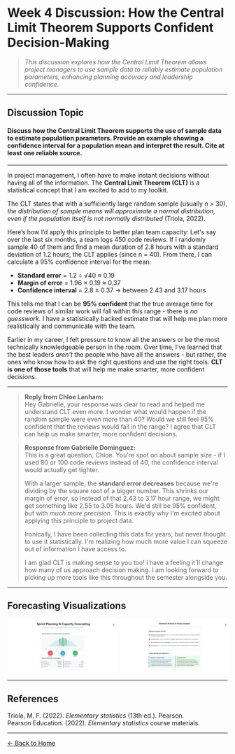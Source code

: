 # Week 4 Discussion: How the Central Limit Theorem Supports Confident Decision-Making

> *This discussion explores how the Central Limit Theorem allows project managers to use sample data to reliably estimate population parameters, enhancing planning accuracy and leadership confidence.*

---

## **Discussion Topic**

#### Discuss how the Central Limit Theorem supports the use of sample data to estimate population parameters. Provide an example showing a confidence interval for a population mean and interpret the result. Cite at least one reliable source.

---

In project management, I often have to make instant decisions without having all of the information. The **Central Limit Theorem (CLT)** is a statistical concept that I am excited to add to my toolkit.

The CLT states that with a sufficiently large random sample (usually n > 30), *the distribution of sample means will approximate a normal distribution, even if the population itself is not normally distributed* (Triola, 2022).

Here’s how I’d apply this principle to better plan team capacity: Let's say over the last six months, a team logs 450 code reviews. If I randomly sample 40 of them and find a mean duration of 2.8 hours with a standard deviation of 1.2 hours, the CLT applies (since n = 40). From there, I can calculate a 95% confidence interval for the mean:

- **Standard error** = 1.2 ÷ √40 ≈ 0.19  
- **Margin of error** = 1.96 × 0.19 ≈ 0.37  
- **Confidence interval** = 2.8 ± 0.37 → between 2.43 and 3.17 hours

This tells me that I can be **95% confident** that the true average time for code reviews of similar work will fall within this range - there is *no guesswork.* I have a statistically backed estimate that will help me plan more realistically and communicate with the team.

Earlier in my career, I felt pressure to know all the answers or be the most technically knowledgeable person in the room. Over time, I’ve learned that the best leaders *aren't* the people who have all the answers - but rather, the ones who know how to ask the right questions and use the right tools. **CLT is one of those tools** that will help me make smarter, more confident decisions.

---

> **Reply from Chloe Lanham:**  
> Hey Gabrielle, your response was clear to read and helped me understand CLT even more. I wonder what would happen if the random sample were even more than 40? Would we still feel 95% confident that the reviews would fall in the range? I agree that CLT can help us make smarter, more confident decisions.

> **Response from Gabrielle Dominguez:**  
> This is a great question, Chloe. You're spot on about sample size - if I used 80 or 100 code reviews instead of 40, the confidence interval would actually get tighter.  
>  
> With a larger sample, the **standard error decreases** because we're dividing by the square root of a bigger number. This shrinks our margin of error, so instead of that 2.43 to 3.17 hour range, we might get something like 2.55 to 3.05 hours. We'd still be 95% confident, but with *much more precision*. This is exactly why I'm excited about applying this principle to project data.  
>  
> Ironically, I have been collecting this data for years, but never thought to use it statistically. I'm realizing how much more value I can squeeze out of information I have access to.  
>  
> I am glad CLT is making sense to you too! I have a feeling it'll change how many of us approach decision making. I am looking forward to picking up more tools like this throughout the semester alongside you.

---

## Forecasting Visualizations

<style>
  .image-row {
    display: flex;
    flex-wrap: nowrap;
    justify-content: space-between;
    gap: 4px;
    margin-bottom: 12px;
  }

  .img-container {
    position: relative;
    width: 50%;
    flex: 0 0 50%;
  }

  .img-container img {
    width: 100%;
    height: auto;
    display: block;
    object-fit: cover;
    border-radius: 4px;
    cursor: pointer;
  }

  .zoom-plus {
    position: absolute;
    top: 4px;
    right: 4px;
    font-size: 14px;
    color: rgba(0, 0, 0, 0.4);
    user-select: none;
    pointer-events: none;
    z-index: 10;
  }

  .img-container:hover .zoom-plus {
    color: rgba(0, 0, 0, 0.7);
  }

  @media screen and (max-width: 768px) {
    .image-row {
      flex-direction: row;
      gap: 2px;
    }

    .img-container {
      width: 50% !important;
      flex: 1 1 50%;
    }

    .zoom-plus {
      font-size: 12px;
      top: 2px;
      right: 2px;
    }
  }

  .modal {
    display: none;
    position: fixed;
    z-index: 1000;
    left: 0;
    top: 0;
    width: 100vw;
    height: 100vh;
    background: rgba(0, 0, 0, 0.8);
    justify-content: center;
    align-items: center;
  }

  .modal.active {
    display: flex;
  }

  .modal img {
    max-width: 90%;
    max-height: 90%;
    border-radius: 8px;
    box-shadow: 0 0 15px rgba(0, 0, 0, 0.5);
  }

  .modal-close {
    position: fixed;
    top: 20px;
    right: 30px;
    color: white;
    font-size: 30px;
    font-weight: bold;
    cursor: pointer;
  }
</style>

<div class="image-row">
  <div class="img-container">
    <img src="https://github.com/GabrielleDominguez/Statics-Applied-Bridging-Data-Decision-Making-in-Project-Management/blob/e36bfb5d32a4755b1e687066393b578db2790485/Article%204%2C%20image%201%2C%20resized%201600%20x%20800.png?raw=true" alt="Forecasting Image 1" class="zoomable" />
    <div class="zoom-plus">+</div>
  </div>
  <div class="img-container">
    <img src="https://github.com/GabrielleDominguez/Statics-Applied-Bridging-Data-Decision-Making-in-Project-Management/blob/e36bfb5d32a4755b1e687066393b578db2790485/Article%204%2C%20image%202%2C%20resized%201600%20x%20800.png?raw=true" alt="Forecasting Image 2" class="zoomable" />
    <div class="zoom-plus">+</div>
  </div>
</div>

<!-- Modal -->
<div id="modal" class="modal" role="dialog" aria-modal="true">
  <span id="modal-close" class="modal-close" aria-label="Close modal">&times;</span>
  <img src="" alt="" id="modal-img" />
</div>

<script>
  const zoomables = document.querySelectorAll('.zoomable');
  const modal = document.getElementById('modal');
  const modalImg = document.getElementById('modal-img');
  const modalClose = document.getElementById('modal-close');

  zoomables.forEach(img => {
    img.addEventListener('click', () => {
      modal.classList.add('active');
      modalImg.src = img.src;
      modalImg.alt = img.alt;
    });
  });

  modalClose.addEventListener('click', () => {
    modal.classList.remove('active');
    modalImg.src = '';
  });

  modal.addEventListener('click', (e) => {
    if (e.target === modal) {
      modal.classList.remove('active');
      modalImg.src = '';
    }
  });

  document.addEventListener('keydown', (e) => {
    if (e.key === "Escape") {
      modal.classList.remove('active');
      modalImg.src = '';
    }
  });
</script>

---

## References

Triola, M. F. (2022). *Elementary statistics* (13th ed.). Pearson.  
Pearson Education. (2022). *Elementary statistics* course materials.

---

[← Back to Home](https://gabrielledominguez.github.io/Statics-Applied-Bridging-Data-Decision-Making-in-Project-Management/)

